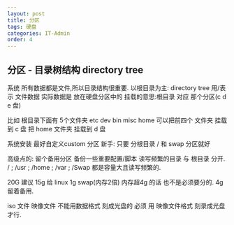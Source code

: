 ```yaml
---
layout: post
title: 分区
tags: 硬盘 
categories: IT-Admin
order: 4
---
```

## 分区 - 目录树结构 directory tree
系统 所有数据都是文件,所以目录结构很重要.
以根目录为主:  directory tree   用/表示
文件数据 实际数据是 放在硬盘分区中的 
挂载的意思:根目录 对应 那个分区(c d e 盘)

比如 根目录下面有 5个文件夹 etc dev bin misc home
可以把前四个 文件夹 挂载到 c 盘
把 home 文件夹 挂载到 d 盘


系统安装  最好自定义custom 分区
新手: 只要 分根目录 /
和 swap 分区就好

高级点的: 留个备用分区  备份一些重要配置/脚本
读写频繁的目录 与 根目录 分开.
 /  ; /usr ; /home ; /var ; /Swap  都是容量大且读写频繁的.  


20G 建议  15g 给 linux  1g swap(内存2倍) 内存超4g 的话 也不是必须要分的. 4g 留着备用.  

 iso 文件  映像文件  不能用数据格式 刻成光盘的
必须 用 映像文件格式 刻录成光盘才行.



 